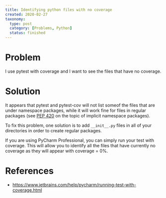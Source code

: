 ```yaml
---
title: Identifying python files with no coverage
created: 2020-02-27
taxonomy:
  type: post
  category: [Problems, Python]
  status: finished
---
```


# Problem
I use pytest with coverage and I want to see the files that have no coverage.

# Solution
It appears that pytest and pytest-cov will not list someof the files that are under namespace packages, while it will work fine for files in regular packages (see [PEP 420](https://www.python.org/dev/peps/pep-0420/) on the topic of implicit namespace packages).

To fix this problem, one solution is to add `__init__.py` files in all of your directories in order to create regular packages.

If you are using PyCharm Professional, you can simply run your test with coverage. This will allow you to identify all the files that have currently no coverage as they will appear with coverage = 0%.

# References
* https://www.jetbrains.com/help/pycharm/running-test-with-coverage.html
